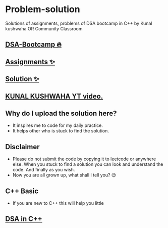 # Problem-solution
Solutions of assignments, problems of DSA bootcamp in C++ by Kunal kushwaha  OR  Community Classroom

## [DSA-Bootcamp 🔥](https://github.com/kunal-kushwaha/DSA-Bootcamp-Java)

## [Assignments ✨](https://github.com/kapil5849/DSA-Bootcamp-Java/tree/main/assignments)

## [Solution ✨](https://github.com/kapil5849/Problem-solution)

## [KUNAL KUSHWAHA YT video.](https://www.youtube.com/playlist?list=PL9gnSGHSqcnr_DxHsP7AW9ftq0AtAyYqJ)

## Why do I upload the solution here?
- It inspires me to code for my daily practice.
- It helps other who is stuck to find the solution.

## Disclaimer
- Please do not submit the code by copying it to leetcode or anywhere else. When you stuck to find a solution you can look and understand the code. And finally as you wish.
- Now you are all grown up, what shall I tell you? 😉 


## C++ Basic
- If you are new to C++ this will help you little

## [DSA in C++](https://github.com/kapil5849/DSA-IN-C)
